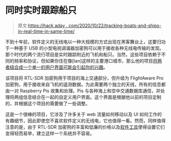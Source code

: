 # 同时实时跟踪船只

> 原文:[https://hack aday . com/2020/10/22/tracking-boats-and-ships-in-real-time-in-same-time/](https://hackaday.com/2020/10/22/tracking-boats-and-ships-in-real-time-at-the-same-time/)

不到十年前，软件定义的无线电以一种大规模的方式出现在黑客舞台上，这要归功于一种基于 USB 的小型电视调谐器加密狗可以用于接收各种无线电传输的发现。那个时代的两个流行项目是实时跟踪附近的飞机和船只。当然，这些项目依赖于不同的频率和协议，但如果你住在像[Ian]这样的主要港口城市，那么他的项目[将两者结合成一个单一的用户界面可能会引起你的兴趣](https://ianrenton.com/hardware/planesailing/)。

该项目将 RTL-SDR 加密狗用于项目的海上交通部分，但升级为 FlightAware Pro 加密狗，用于接收来自飞机的遥测数据。为此需要两个独立的天线，所有的信息都由一对 Raspberry Pis 收集和处理。Pis 与各种海上和空中交通数据库通信，并处理将两组信息结合在一起的自定义用户界面。这个界面是根据他以前的项目定制的，并根据这个项目的需要做了一些调整。

这是一个很棒的项目，它涉及了许多关于 web 流量如何移动以及 UI 如何工作的有趣细节，因此即使您不喜欢软件定义的无线电，它也值得一看。然而，同样值得注意的是，由于 RTL-SDR 加密狗的丰富和低廉的价格以及[软件工具](https://hackaday.com/2020/04/11/software-defined-radio-made-easy/)使得设置它们变得轻而易举，建立这样一个系统并不容易。